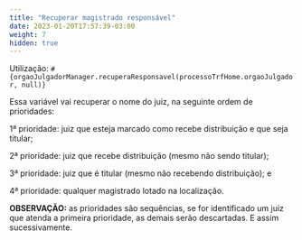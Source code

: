 ```yaml
---
title: "Recuperar magistrado responsável"
date: 2023-01-20T17:57:39-03:00
weight: 7
hidden: true
---
```


Utilização: `#{orgaoJulgadorManager.recuperaResponsavel(processoTrfHome.orgaoJulgador, null)}` 

Essa variável vai recuperar o nome do juiz, na seguinte ordem de prioridades:

1ª prioridade: juiz que esteja marcado como recebe distribuição e que seja titular;

2ª prioridade: juiz que recebe distribuição (mesmo não sendo titular);

3ª prioridade: juiz que é titular (mesmo não recebendo distribuição); e 

4ª prioridade: qualquer magistrado lotado na localização.


**OBSERVAÇÃO:** as prioridades são sequências, se for identificado um juiz que atenda a primeira prioridade, as demais serão descartadas. E assim sucessivamente.
